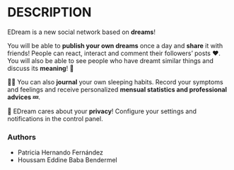 # DESCRIPTION

EDream is a new social network based on **dreams**!

You will be able to **publish your own dreams** once a day and **share** it with friends! People can react, interact and comment their followers’ posts ♥. You will also be able to see people who have dreamt similar things and discuss its **meaning**! **💭**

✍🏼 You can also **journal** your own sleeping habits. Record your symptoms and feelings and receive personalized **mensual statistics and professional advices 💤**.

🔐 EDream cares about your **privacy**! Configure your settings and notifications in the control panel.


### Authors

* Patricia Hernando Fernández
* Houssam Eddine Baba Bendermel
